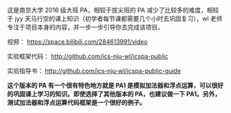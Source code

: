 这是南京大学 2016 级大班 PA，相较于拔尖班的 PA 减少了比较多的难度，相较于 jyy 天马行空的课上知识（初学者每节课都需要几个小时去巩固复习），wl 老师专注于项目本身的内容，并一步一步引导你去完成该项目。

视频： https://space.bilibili.com/284613991/video

实验框架代码： http://github.com/ics-nju-wl/icspa-public

实验指导书： http://github.com/ics-nju-wl/icspa-public-guide

**这个版本的 PA 有一个很有特色地方就是 PA1 是模拟加法器和浮点运算，可以很好的巩固课上学习的知识。即使选择了其他版本的 PA，也建议做一下 PA1。另外，测试加法器和浮点运算代码框架是一个很好的例子。**